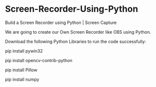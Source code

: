 # Screen-Recorder-Using-Python
Build a Screen Recorder using Python | Screen Capture

We are going to create our Own Screen Recorder like OBS using Python.


Download the following Python Libraries to run the code successfully:

pip install pywin32

pip install opencv-contrib-python

pip install Pillow

pip install numpy
